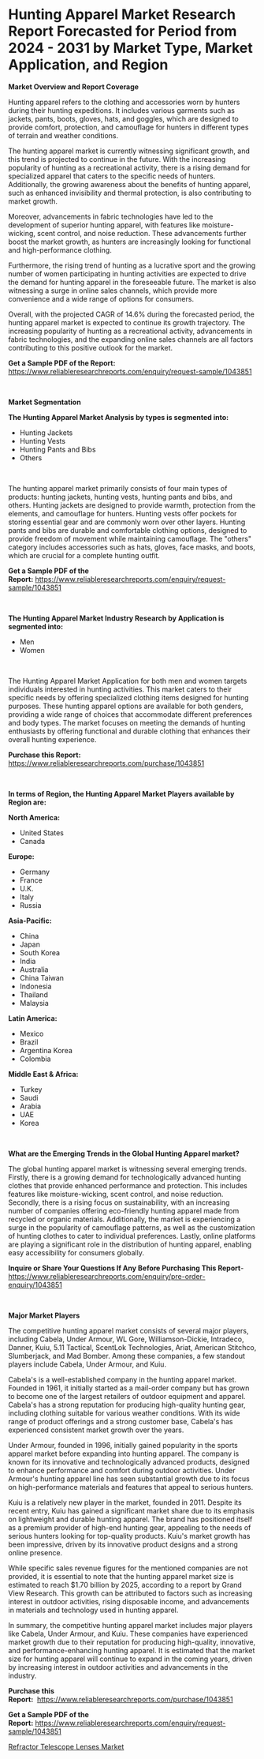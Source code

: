 <p><h1>Hunting Apparel Market Research Report Forecasted for Period from 2024 -  2031 by Market Type, Market Application, and Region</h1></p><p><strong>Market Overview and Report Coverage</strong></p>
<p><p>Hunting apparel refers to the clothing and accessories worn by hunters during their hunting expeditions. It includes various garments such as jackets, pants, boots, gloves, hats, and goggles, which are designed to provide comfort, protection, and camouflage for hunters in different types of terrain and weather conditions.</p><p>The hunting apparel market is currently witnessing significant growth, and this trend is projected to continue in the future. With the increasing popularity of hunting as a recreational activity, there is a rising demand for specialized apparel that caters to the specific needs of hunters. Additionally, the growing awareness about the benefits of hunting apparel, such as enhanced invisibility and thermal protection, is also contributing to market growth.</p><p>Moreover, advancements in fabric technologies have led to the development of superior hunting apparel, with features like moisture-wicking, scent control, and noise reduction. These advancements further boost the market growth, as hunters are increasingly looking for functional and high-performance clothing.</p><p>Furthermore, the rising trend of hunting as a lucrative sport and the growing number of women participating in hunting activities are expected to drive the demand for hunting apparel in the foreseeable future. The market is also witnessing a surge in online sales channels, which provide more convenience and a wide range of options for consumers.</p><p>Overall, with the projected CAGR of 14.6% during the forecasted period, the hunting apparel market is expected to continue its growth trajectory. The increasing popularity of hunting as a recreational activity, advancements in fabric technologies, and the expanding online sales channels are all factors contributing to this positive outlook for the market.</p></p>
<p><strong>Get a Sample PDF of the Report:</strong> <a href="https://www.reliableresearchreports.com/enquiry/request-sample/1043851">https://www.reliableresearchreports.com/enquiry/request-sample/1043851</a></p>
<p>&nbsp;</p>
<p><strong>Market Segmentation</strong></p>
<p><strong>The Hunting Apparel Market Analysis by types is segmented into:</strong></p>
<p><ul><li>Hunting Jackets</li><li>Hunting Vests</li><li>Hunting Pants and Bibs</li><li>Others</li></ul></p>
<p>&nbsp;</p>
<p><p>The hunting apparel market primarily consists of four main types of products: hunting jackets, hunting vests, hunting pants and bibs, and others. Hunting jackets are designed to provide warmth, protection from the elements, and camouflage for hunters. Hunting vests offer pockets for storing essential gear and are commonly worn over other layers. Hunting pants and bibs are durable and comfortable clothing options, designed to provide freedom of movement while maintaining camouflage. The "others" category includes accessories such as hats, gloves, face masks, and boots, which are crucial for a complete hunting outfit.</p></p>
<p><strong>Get a Sample PDF of the Report:</strong>&nbsp;<a href="https://www.reliableresearchreports.com/enquiry/request-sample/1043851">https://www.reliableresearchreports.com/enquiry/request-sample/1043851</a></p>
<p>&nbsp;</p>
<p><strong>The Hunting Apparel Market Industry Research by Application is segmented into:</strong></p>
<p><ul><li>Men</li><li>Women</li></ul></p>
<p>&nbsp;</p>
<p><p>The Hunting Apparel Market Application for both men and women targets individuals interested in hunting activities. This market caters to their specific needs by offering specialized clothing items designed for hunting purposes. These hunting apparel options are available for both genders, providing a wide range of choices that accommodate different preferences and body types. The market focuses on meeting the demands of hunting enthusiasts by offering functional and durable clothing that enhances their overall hunting experience.</p></p>
<p><strong>Purchase this Report:</strong>&nbsp; <a href="https://www.reliableresearchreports.com/purchase/1043851">https://www.reliableresearchreports.com/purchase/1043851</a></p>
<p>&nbsp;</p>
<p><strong>In terms of Region, the Hunting Apparel Market Players available by Region are:</strong></p>
<p>
    <p> <strong> North America: </strong>
        <ul>
            <li>United States</li>
            <li>Canada</li>
        </ul>
        </p> 
    <p> <strong> Europe: </strong>
        <ul>
            <li>Germany</li>
            <li>France</li>
            <li>U.K.</li>
            <li>Italy</li>
            <li>Russia</li>
        </ul>
        </p> 
    <p> <strong> Asia-Pacific: </strong>
        <ul>
            <li>China</li>
            <li>Japan</li>
            <li>South Korea</li>
            <li>India</li>
            <li>Australia</li>
            <li>China Taiwan</li>
            <li>Indonesia</li>
            <li>Thailand</li>
            <li>Malaysia</li>
        </ul>
        </p> 
    <p> <strong> Latin America: </strong>
        <ul>
            <li>Mexico</li>
            <li>Brazil</li>
            <li>Argentina Korea</li>
            <li>Colombia</li>
        </ul>
        </p> 
    <p> <strong> Middle East & Africa: </strong>
        <ul>
            <li>Turkey</li>
            <li>Saudi</li>
            <li>Arabia</li>
            <li>UAE</li>
            <li>Korea</li>
        </ul>
    </p>
    </p>
<p>&nbsp;</p>
<p><strong>What are the Emerging Trends in the Global Hunting Apparel market?</strong></p>
<p><p>The global hunting apparel market is witnessing several emerging trends. Firstly, there is a growing demand for technologically advanced hunting clothes that provide enhanced performance and protection. This includes features like moisture-wicking, scent control, and noise reduction. Secondly, there is a rising focus on sustainability, with an increasing number of companies offering eco-friendly hunting apparel made from recycled or organic materials. Additionally, the market is experiencing a surge in the popularity of camouflage patterns, as well as the customization of hunting clothes to cater to individual preferences. Lastly, online platforms are playing a significant role in the distribution of hunting apparel, enabling easy accessibility for consumers globally.</p></p>
<p><strong>Inquire or Share Your Questions If Any Before Purchasing This Report</strong>- <a href="https://www.reliableresearchreports.com/enquiry/pre-order-enquiry/1043851">https://www.reliableresearchreports.com/enquiry/pre-order-enquiry/1043851</a></p>
<p>&nbsp;</p>
<p><strong>Major Market Players</strong></p>
<p><p>The competitive hunting apparel market consists of several major players, including Cabela, Under Armour, WL Gore, Williamson-Dickie, Intradeco, Danner, Kuiu, 5.11 Tactical, ScentLok Technologies, Ariat, American Stitchco, Slumberjack, and Mad Bomber. Among these companies, a few standout players include Cabela, Under Armour, and Kuiu.</p><p>Cabela's is a well-established company in the hunting apparel market. Founded in 1961, it initially started as a mail-order company but has grown to become one of the largest retailers of outdoor equipment and apparel. Cabela's has a strong reputation for producing high-quality hunting gear, including clothing suitable for various weather conditions. With its wide range of product offerings and a strong customer base, Cabela's has experienced consistent market growth over the years.</p><p>Under Armour, founded in 1996, initially gained popularity in the sports apparel market before expanding into hunting apparel. The company is known for its innovative and technologically advanced products, designed to enhance performance and comfort during outdoor activities. Under Armour's hunting apparel line has seen substantial growth due to its focus on high-performance materials and features that appeal to serious hunters.</p><p>Kuiu is a relatively new player in the market, founded in 2011. Despite its recent entry, Kuiu has gained a significant market share due to its emphasis on lightweight and durable hunting apparel. The brand has positioned itself as a premium provider of high-end hunting gear, appealing to the needs of serious hunters looking for top-quality products. Kuiu's market growth has been impressive, driven by its innovative product designs and a strong online presence.</p><p>While specific sales revenue figures for the mentioned companies are not provided, it is essential to note that the hunting apparel market size is estimated to reach $1.70 billion by 2025, according to a report by Grand View Research. This growth can be attributed to factors such as increasing interest in outdoor activities, rising disposable income, and advancements in materials and technology used in hunting apparel.</p><p>In summary, the competitive hunting apparel market includes major players like Cabela, Under Armour, and Kuiu. These companies have experienced market growth due to their reputation for producing high-quality, innovative, and performance-enhancing hunting apparel. It is estimated that the market size for hunting apparel will continue to expand in the coming years, driven by increasing interest in outdoor activities and advancements in the industry.</p></p>
<p><strong>Purchase this Report:</strong>&nbsp;&nbsp;<a href="https://www.reliableresearchreports.com/purchase/1043851">https://www.reliableresearchreports.com/purchase/1043851</a></p>
<p></p>
<p><strong>Get a Sample PDF of the Report:</strong>&nbsp;<a href="https://www.reliableresearchreports.com/enquiry/request-sample/1043851">https://www.reliableresearchreports.com/enquiry/request-sample/1043851</a></p>
<p><p><a href="https://github.com/GroverBarry/Market-Research-Report-List-3/blob/main/refractor-telescope-lenses-market.md">Refractor Telescope Lenses Market</a></p></p>